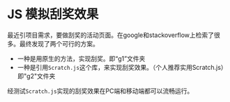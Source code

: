 JS 模拟刮奖效果
=============

最近引项目需求，要做刮奖的活动页面。在google和stackoverflow上检索了很多。最终发现了两个可行的方案。

*	一种是用原生的方法，实现刮奖。即“g1”文件夹
*	一种是引用`Scratch.js`这个库，来实现刮奖效果。（个人推荐实用Scratch.js）即"g2"文件夹

经测试`Scratch.js`实现的刮奖效果在PC端和移动端都可以流畅运行。
